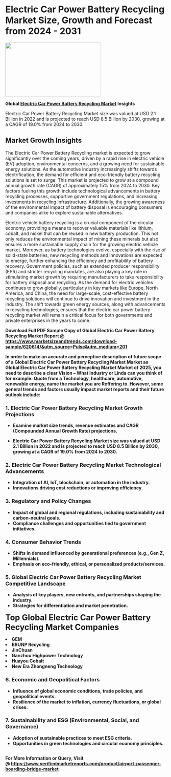 <H1>Electric Car Power Battery Recycling Market Size, Growth and Forecast from 2024 - 2031</H1><img class="aligncenter size-medium wp-image-584254" src="https://thirdeyenews.in/wp-content/uploads/2024/09/Global-Market-Research-300x168.jpeg" alt="" width="300" height="168" /><p><strong>Global&nbsp;<a href="https://www.marketsizeandtrends.com/download-sample/620614/&amp;utm_source=Pulse&amp;utm_medium=201">Electric Car Power Battery Recycling Market</a> Insights</strong></p><p>Electric Car Power Battery Recycling Market size was valued at USD 2.1 Billion in 2022 and is projected to reach USD 8.5 Billion by 2030, growing at a CAGR of 19.0% from 2024 to 2030.</p><p><h2>Market Growth Insights</h2> <p>The Electric Car Power Battery Recycling market is expected to grow significantly over the coming years, driven by a rapid rise in electric vehicle (EV) adoption, environmental concerns, and a growing need for sustainable energy solutions. As the automotive industry increasingly shifts towards electrification, the demand for efficient and eco-friendly battery recycling solutions is set to surge. This market is projected to grow at a compound annual growth rate (CAGR) of approximately 15% from 2024 to 2030. Key factors fueling this growth include technological advancements in battery recycling processes, supportive government regulations, and increasing investments in recycling infrastructure. Additionally, the growing awareness of the environmental impact of battery disposal is encouraging consumers and companies alike to explore sustainable alternatives.</p> <p><strong></strong></p> <p>Electric vehicle battery recycling is a crucial component of the circular economy, providing a means to recover valuable materials like lithium, cobalt, and nickel that can be reused in new battery production. This not only reduces the environmental impact of mining these minerals but also ensures a more sustainable supply chain for the growing electric vehicle market. Moreover, as battery technologies evolve, especially with the rise of solid-state batteries, new recycling methods and innovations are expected to emerge, further enhancing the efficiency and profitability of battery recovery. Government policies, such as extended producer responsibility (EPR) and stricter recycling mandates, are also playing a key role in stimulating market growth by requiring manufacturers to take responsibility for battery disposal and recycling. As the demand for electric vehicles continues to grow globally, particularly in key markets like Europe, North America, and China, the need for large-scale, cost-effective battery recycling solutions will continue to drive innovation and investment in the industry. The shift towards green energy sources, along with advancements in recycling technologies, ensures that the electric car power battery recycling market will remain a critical focus for both governments and private enterprises in the years to come.</p> <p><strong></p><p><span class=""><strong>Download Full PDF Sample Copy of Global Electric Car Power Battery Recycling Market Report</strong> @ <a href="https://www.marketsizeandtrends.com/download-sample/620614/&amp;utm_source=Pulse&amp;utm_medium=201" target="_blank">https://www.marketsizeandtrends.com/download-sample/620614/&amp;utm_source=Pulse&amp;utm_medium=201</a></span></p><p>In order to make an accurate and perceptive description of future scope of a Global&nbsp;Electric Car Power Battery Recycling Market Market as Global&nbsp;Electric Car Power Battery Recycling Market Market of 2025, you need to describe a clear Vision &ndash; What Industry or Linda can you think of for example: Quote from a Technology, healthcare, automotive, renewable energy, name the market you are Reffering to. However, some general trends and factors usually impact market reports and their future outlook include:</p><h3>1.&nbsp;<strong>Electric Car Power Battery Recycling Market Growth Projections</strong></h3><ul><li>Examine market size trends, revenue estimates and CAGR (Compounded Annual Growth Rate) projections.</li><li><p>Electric Car Power Battery Recycling Market size was valued at USD 2.1 Billion in 2022 and is projected to reach USD 8.5 Billion by 2030, growing at a CAGR of 19.0% from 2024 to 2030.</p></li></ul><h3>2.&nbsp;<strong>Electric Car Power Battery Recycling Market Technological Advancements</strong></h3><ul><li>Integration of AI, IoT, blockchain, or automation in the industry.</li><li>Innovations driving cost reductions or improving efficiency.</li></ul><h3>3.&nbsp;<strong>Regulatory and Policy Changes</strong></h3><ul><li>Impact of global and regional regulations, including sustainability and carbon-neutral goals.</li><li>Compliance challenges and opportunities tied to government initiatives.</li></ul><h3>4.&nbsp;<strong>Consumer Behavior Trends</strong></h3><ul><li>Shifts in demand influenced by generational preferences (e.g., Gen Z, Millennials).</li><li>Emphasis on eco-friendly, ethical, or personalized products/services.</li></ul><h3>5.&nbsp;<strong>Global Electric Car Power Battery Recycling Market Competitive Landscape</strong></h3><ul><li>Analysis of key players, new entrants, and partnerships shaping the industry.</li><li>Strategies for differentiation and market penetration.</li></ul><p data-pm-slice="1 1 []"><span style="color: inherit; font-family: inherit; font-size: 25px;">Top Global Electric Car Power Battery Recycling Market Companies</span></p><div class="" data-test-id=""><p><li>GEM</li><li> BRUNP Recycling</li><li> JinChuan</li><li> Ganzhou Highpower Technology</li><li> Huayou Cobalt</li><li> New Era Zhongneng Technology</li></p></div><h3>6.&nbsp;<strong>Economic and Geopolitical Factors</strong></h3><ul><li>Influence of global economic conditions, trade policies, and geopolitical events.</li><li>Resilience of the market to inflation, currency fluctuations, or global crises.</li></ul><h3>7.&nbsp;<strong>Sustainability and ESG (Environmental, Social, and Governance)</strong></h3><ul><li>Adoption of sustainable practices to meet ESG criteria.</li><li>Opportunities in green technologies and circular economy principles.</li></ul><h2><strong style="font-size: 14px;">For More Information or Query, Visit @&nbsp;</strong><a style="background-color: #ffffff; font-size: 14px;" href="https://www.marketsizeandtrends.com/report/electric-car-power-battery-recycling-market/" target="_blank">https://www.verifiedmarketreports.com/product/airport-passenger-boarding-bridge-market</a></h2>